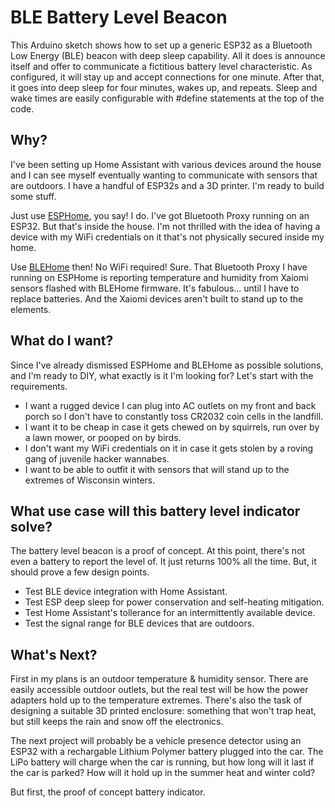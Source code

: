 # BLE Battery Level Beacon
This Arduino sketch shows how to set up a generic ESP32 as a Bluetooth Low Energy (BLE) beacon with deep sleep capability. All it does is announce itself and offer to communicate a fictitious battery level characteristic. As configured, it will stay up and accept connections for one minute. After that, it goes into deep sleep for four minutes, wakes up, and repeats. Sleep and wake times are easily configurable with #define statements at the top of the code.

## Why?
I've been setting up Home Assistant with various devices around the house and I can see myself eventually wanting to communicate with sensors that are outdoors. I have a handful of ESP32s and a 3D printer. I'm ready to build some stuff.

Just use [ESPHome](esphome.io), you say! I do. I've got Bluetooth Proxy running on an ESP32. But that's inside the house. I'm not thrilled with the idea of having a device with my WiFi credentials on it that's not physically secured inside my home.

Use [BLEHome](https://bthome.io/) then! No WiFi required! Sure. That Bluetooth Proxy I have running on ESPHome is reporting temperature and humidity from Xaiomi sensors flashed with BLEHome firmware. It's fabulous... until I have to replace batteries. And the Xaiomi devices aren't built to stand up to the elements.

## What do I want?
Since I've already dismissed ESPHome and BLEHome as possible solutions, and I'm ready to DIY, what exactly is it I'm looking for? Let's start with the requirements.
* I want a rugged device I can plug into AC outlets on my front and back porch so I don't have to constantly toss CR2032 coin cells in the landfill.
* I want it to be cheap in case it gets chewed on by squirrels, run over by a lawn mower, or pooped on by birds.
* I don't want my WiFi credentials on it in case it gets stolen by a roving gang of juvenile hacker wannabes.
* I want to be able to outfit it with sensors that will stand up to the extremes of Wisconsin winters.

## What use case will this battery level indicator solve?
The battery level beacon is a proof of concept. At this point, there's not even a battery to report the level of. It just returns 100% all the time. But, it should prove a few design points.
* Test BLE device integration with Home Assistant.
* Test ESP deep sleep for power conservation and self-heating mitigation.
* Test Home Assistant's tollerance for an intermittently available device.
* Test the signal range for BLE devices that are outdoors.

## What's Next?
First in my plans is an outdoor temperature & humidity sensor. There are easily accessible outdoor outlets, but the real test will be how the power adapters hold up to the temperature extremes. There's also the task of designing a suitable 3D printed enclosure: something that won't trap heat, but still keeps the rain and snow off the electronics.

The next project will probably be a vehicle presence detector using an ESP32 with a rechargable Lithium Polymer battery plugged into the car. The LiPo battery will charge when the car is running, but how long will it last if the car is parked? How will it hold up in the summer heat and winter cold?

But first, the proof of concept battery indicator.
